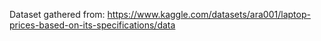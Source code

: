 Dataset gathered from: https://www.kaggle.com/datasets/ara001/laptop-prices-based-on-its-specifications/data

